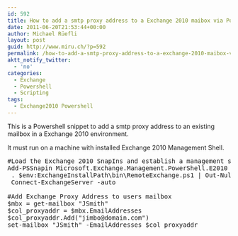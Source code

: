 ```yaml
---
id: 592
title: How to add a smtp proxy address to a Exchange 2010 maibox via Powershell
date: 2011-06-20T21:53:44+00:00
author: Michael Rüefli
layout: post
guid: http://www.miru.ch/?p=592
permalink: /how-to-add-a-smtp-proxy-address-to-a-exchange-2010-maibox-via-powershell/
aktt_notify_twitter:
  - 'no'
categories:
  - Exchange
  - Powershell
  - Scripting
tags:
  - Exchange2010 Powershell
---
```

This is a Powershell snippet to add a smtp proxy address to an existing mailbox in a Exchange 2010 environment.
  
It must run on a machine with installed Exchange 2010 Management Shell.

<pre>#Load the Exchange 2010 SnapIns and establish a management session
Add-PSSnapin Microsoft.Exchange.Management.PowerShell.E2010
 . $env:ExchangeInstallPath\bin\RemoteExchange.ps1 | Out-Null
 Connect-ExchangeServer -auto

#Add Exchange Proxy Address to users mailbox
$mbx = get-mailbox "JSmith"
$col_proxyaddr = $mbx.EmailAddresses
$col_proxyaddr.Add("jimbo@domain.com")
set-mailbox "JSmith" -EmailAddresses $col_proxyaddr</pre>